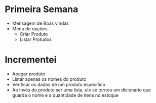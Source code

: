 # Primeira Semana
- Mensagem de Boas vindas
- Menu de opções
  - Criar Produto
  - Listar Protudos
# Incrementei 
  - Apagar produto
  - Listar apenas os nomes do produto
  - Verificar os dados de um produto especifico
  - Ao invés do produto ser uma lista, ele se tornou um dicionario que guarda o nome e a quantidade de itens no estoque
